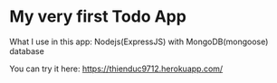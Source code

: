 # My very first Todo App

What I use in this app: Nodejs(ExpressJS) with MongoDB(mongoose) database

You can try it here: https://thienduc9712.herokuapp.com/
